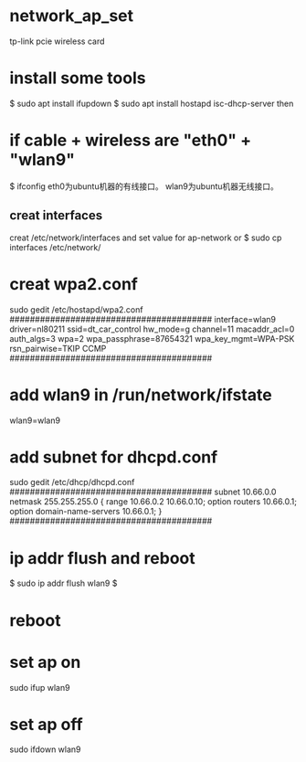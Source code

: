 # network_ap_set
tp-link pcie wireless card


# install some tools
$ sudo apt install ifupdown
$ sudo apt install hostapd isc-dhcp-server
then

# if cable + wireless are "eth0" + "wlan9"
$ ifconfig
eth0为ubuntu机器的有线接口。
wlan9为ubuntu机器无线接口。

## creat interfaces
creat /etc/network/interfaces and set value for ap-network
or
$ sudo cp interfaces /etc/network/

# creat wpa2.conf
sudo gedit /etc/hostapd/wpa2.conf
########################################
interface=wlan9
driver=nl80211
ssid=dt_car_control 
hw_mode=g
channel=11
macaddr_acl=0
auth_algs=3
wpa=2
wpa_passphrase=87654321
wpa_key_mgmt=WPA-PSK
rsn_pairwise=TKIP CCMP
########################################

# add wlan9 in /run/network/ifstate
wlan9=wlan9

# add subnet for dhcpd.conf
sudo gedit /etc/dhcp/dhcpd.conf
########################################
subnet 10.66.0.0 netmask 255.255.255.0
{
    range 10.66.0.2 10.66.0.10;
    option routers 10.66.0.1;
    option domain-name-servers 10.66.0.1;
}
########################################

# ip addr flush and reboot
$ sudo ip addr flush wlan9
$

# reboot

# set ap on
sudo ifup wlan9

# set ap off
sudo ifdown wlan9

